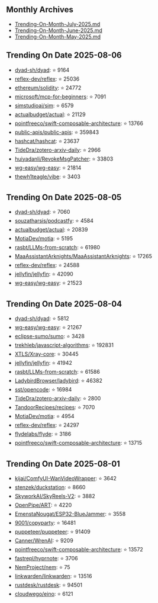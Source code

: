 ## Monthly Archives

- [Trending-On-Month-July-2025.md](./Trending-On-Month-July-2025.md)
- [Trending-On-Month-June-2025.md](./Trending-On-Month-June-2025.md)
- [Trending-On-Month-May-2025.md](./Trending-On-Month-May-2025.md)

## Trending On Date 2025-08-06

- [dyad-sh/dyad](https://github.com/dyad-sh/dyad): ⭐ 9164 
- [reflex-dev/reflex](https://github.com/reflex-dev/reflex): ⭐ 25036 
- [ethereum/solidity](https://github.com/ethereum/solidity): ⭐ 24772 
- [microsoft/mcp-for-beginners](https://github.com/microsoft/mcp-for-beginners): ⭐ 7091 
- [simstudioai/sim](https://github.com/simstudioai/sim): ⭐ 6579 
- [actualbudget/actual](https://github.com/actualbudget/actual): ⭐ 21129 
- [pointfreeco/swift-composable-architecture](https://github.com/pointfreeco/swift-composable-architecture): ⭐ 13766 
- [public-apis/public-apis](https://github.com/public-apis/public-apis): ⭐ 359843 
- [hashcat/hashcat](https://github.com/hashcat/hashcat): ⭐ 23637 
- [TideDra/zotero-arxiv-daily](https://github.com/TideDra/zotero-arxiv-daily): ⭐ 2966 
- [huiyadanli/RevokeMsgPatcher](https://github.com/huiyadanli/RevokeMsgPatcher): ⭐ 33803 
- [wg-easy/wg-easy](https://github.com/wg-easy/wg-easy): ⭐ 21814 
- [thewh1teagle/vibe](https://github.com/thewh1teagle/vibe): ⭐ 3403 

## Trending On Date 2025-08-05

- [dyad-sh/dyad](https://github.com/dyad-sh/dyad): ⭐ 7060 
- [souzatharsis/podcastfy](https://github.com/souzatharsis/podcastfy): ⭐ 4584 
- [actualbudget/actual](https://github.com/actualbudget/actual): ⭐ 20839 
- [MotiaDev/motia](https://github.com/MotiaDev/motia): ⭐ 5195 
- [rasbt/LLMs-from-scratch](https://github.com/rasbt/LLMs-from-scratch): ⭐ 61980 
- [MaaAssistantArknights/MaaAssistantArknights](https://github.com/MaaAssistantArknights/MaaAssistantArknights): ⭐ 17265 
- [reflex-dev/reflex](https://github.com/reflex-dev/reflex): ⭐ 24588 
- [jellyfin/jellyfin](https://github.com/jellyfin/jellyfin): ⭐ 42090 
- [wg-easy/wg-easy](https://github.com/wg-easy/wg-easy): ⭐ 21523 

## Trending On Date 2025-08-04

- [dyad-sh/dyad](https://github.com/dyad-sh/dyad): ⭐ 5812 
- [wg-easy/wg-easy](https://github.com/wg-easy/wg-easy): ⭐ 21267 
- [eclipse-sumo/sumo](https://github.com/eclipse-sumo/sumo): ⭐ 3428 
- [trekhleb/javascript-algorithms](https://github.com/trekhleb/javascript-algorithms): ⭐ 192831 
- [XTLS/Xray-core](https://github.com/XTLS/Xray-core): ⭐ 30445 
- [jellyfin/jellyfin](https://github.com/jellyfin/jellyfin): ⭐ 41942 
- [rasbt/LLMs-from-scratch](https://github.com/rasbt/LLMs-from-scratch): ⭐ 61586 
- [LadybirdBrowser/ladybird](https://github.com/LadybirdBrowser/ladybird): ⭐ 46382 
- [sst/opencode](https://github.com/sst/opencode): ⭐ 16984 
- [TideDra/zotero-arxiv-daily](https://github.com/TideDra/zotero-arxiv-daily): ⭐ 2800 
- [TandoorRecipes/recipes](https://github.com/TandoorRecipes/recipes): ⭐ 7070 
- [MotiaDev/motia](https://github.com/MotiaDev/motia): ⭐ 4954 
- [reflex-dev/reflex](https://github.com/reflex-dev/reflex): ⭐ 24297 
- [flydelabs/flyde](https://github.com/flydelabs/flyde): ⭐ 3186 
- [pointfreeco/swift-composable-architecture](https://github.com/pointfreeco/swift-composable-architecture): ⭐ 13715 

## Trending On Date 2025-08-01

- [kijai/ComfyUI-WanVideoWrapper](https://github.com/kijai/ComfyUI-WanVideoWrapper): ⭐ 3642 
- [stenzek/duckstation](https://github.com/stenzek/duckstation): ⭐ 8660 
- [SkyworkAI/SkyReels-V2](https://github.com/SkyworkAI/SkyReels-V2): ⭐ 3882 
- [OpenPipe/ART](https://github.com/OpenPipe/ART): ⭐ 4220 
- [EmenstaNougat/ESP32-BlueJammer](https://github.com/EmenstaNougat/ESP32-BlueJammer): ⭐ 3558 
- [9001/copyparty](https://github.com/9001/copyparty): ⭐ 16481 
- [puppeteer/puppeteer](https://github.com/puppeteer/puppeteer): ⭐ 91409 
- [Canner/WrenAI](https://github.com/Canner/WrenAI): ⭐ 9209 
- [pointfreeco/swift-composable-architecture](https://github.com/pointfreeco/swift-composable-architecture): ⭐ 13572 
- [fastrepl/hyprnote](https://github.com/fastrepl/hyprnote): ⭐ 3706 
- [NemProject/nem](https://github.com/NemProject/nem): ⭐ 75 
- [linkwarden/linkwarden](https://github.com/linkwarden/linkwarden): ⭐ 13516 
- [rustdesk/rustdesk](https://github.com/rustdesk/rustdesk): ⭐ 94501 
- [cloudwego/eino](https://github.com/cloudwego/eino): ⭐ 6121